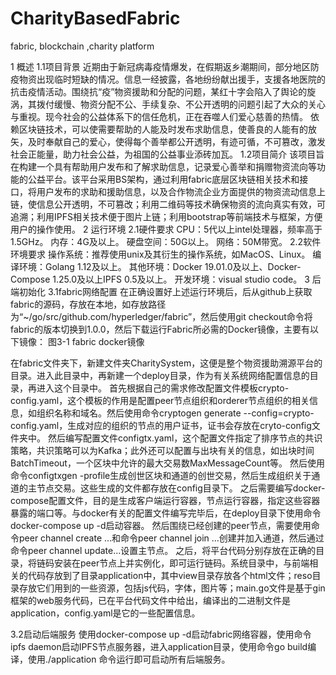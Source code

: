 # CharityBasedFabric
fabric, blockchain ,charity platform

1 概述
1.1项目背景
近期由于新冠病毒疫情爆发，在假期返乡潮期间，部分地区防疫物资出现临时短缺的情况。信息一经披露，各地纷纷献出援手，支援各地医院的抗击疫情活动。围绕抗“疫”物资援助和分配的问题，某红十字会陷入了舆论的旋涡，其拨付缓慢、物资分配不公、手续复杂、不公开透明的问题引起了大众的关心与重视。现今社会的公益体系下的信任危机，正在吞噬人们爱心慈善的热情。
依赖区块链技术，可以使需要帮助的人能及时发布求助信息，使善良的人能有的放矢，及时奉献自己的爱心，使得每个善举都公开透明，有迹可循，不可篡改，激发社会正能量，助力社会公益，为祖国的公益事业添砖加瓦。
1.2项目简介
该项目旨在构建一个具有帮助用户发布和了解求助信息，记录爱心善举和捐赠物资流向等功能的公益平台。该平台采用BS架构，通过利用fabric底层区块链相关技术和接口，将用户发布的求助和援助信息，以及合作物流企业方面提供的物资流动信息上链，使信息公开透明，不可篡改；利用二维码等技术确保物资的流向真实有效，可追溯；利用IPFS相关技术便于图片上链；利用bootstrap等前端技术与框架，方便用户的操作使用。
2 运行环境
2.1硬件要求
CPU：5代以上intel处理器，频率高于1.5GHz。
内存：4G及以上。
硬盘空间：50G以上。
网络：50M带宽。
2.2软件环境要求
操作系统：推荐使用unix及其衍生的操作系统，如MacOS、Linux。 
编译环境：Golang 1.12及以上。
其他环境：Docker 19.01.0及以上、Docker-Compose 1.25.0及以上IPFS 0.5及以上。
开发环境：visual studio code。
3 后端初始化
3.1fabric网络配置
在正确设置好上述运行环境后，后从github上获取fabric的源码，存放在本地，如存放路径为“~/go/src/github.com/hyperledger/fabric”，然后使用git checkout命令将fabric的版本切换到1.0.0，然后下载运行Fabric所必需的Docker镜像，主要有以下镜像：
图3-1 fabric docker镜像

在fabric文件夹下，新建文件夹CharitySystem，这便是整个物资援助溯源平台的目录。进入此目录中，再新建一个deploy目录，作为有关系统网络配置信息的目录，再进入这个目录中。
首先根据自己的需求修改配置文件模板crypto-config.yaml，这个模板的作用是配置peer节点组织和orderer节点组织的相关信息，如组织名称和域名。然后使用命令cryptogen generate --config=crypto-config.yaml，生成对应的组织的节点的用户证书，证书会存放在cryto-config文件夹中。
然后编写配置文件configtx.yaml，这个配置文件指定了排序节点的共识策略，共识策略可以为Kafka；此外还可以配置与出块有关的信息，如出块时间BatchTimeout，一个区块中允许的最大交易数MaxMessageCount等。
然后使用命令configtxgen -profile生成创世区块和通道的创世交易，然后生成组织关于通道的主节点交易。这些生成的文件都存放在config目录下。
之后需要编写docker-compose配置文件，目的是生成客户端运行容器，节点运行容器，指定这些容器暴露的端口等。与docker有关的配置文件编写完毕后，在deploy目录下使用命令docker-compose up -d启动容器。
然后围绕已经创建的peer节点，需要使用命令peer channel create …和命令peer channel join …创建并加入通道，然后通过命令peer channel update…设置主节点。
之后，将平台代码分别存放在正确的目录，将链码安装在peer节点上并实例化，即可运行链码。系统目录中，与前端相关的代码存放到了目录application中，其中view目录存放各个html文件；reso目录存放它们用到的一些资源，包括js代码，字体，图片等；main.go文件是基于gin框架的web服务代码，已在平台代码文件中给出，编译出的二进制文件是application，config.yaml是它的一些配置信息。

3.2启动后端服务
	使用docker-compose up -d启动fabric网络容器，使用命令ipfs daemon启动IPFS节点服务器，进入application目录，使用命令go build编译，使用./application 命令运行即可启动所有后端服务。
